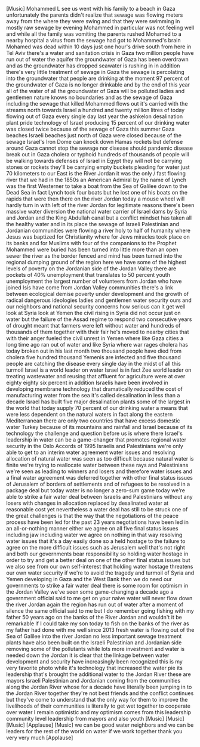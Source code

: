 
[Music]
Mohammed L see us went with his family
to a beach in Gaza
unfortunately the parents didn&#39;t realize
that sewage was flowing meters away from
the where they were swing and that they
were swimming in mostly raw sewage
by evening Mohammed in particular was
not feeling well and while all the
family was vomiting the parents rushed
Mohamed to a nearby hospital a virus
from the sewage had got to Mohammed&#39;s
brain Mohamed was dead within 10 days
just one hour&#39;s drive south from here in
Tel Aviv there&#39;s a water and sanitation
crisis in Gaza two million people have
run out of water the aquifer the
groundwater of Gaza has been overdrawn
and as the groundwater has dropped
seawater is rushing in in addition
there&#39;s very little treatment of sewage
in Gaza the sewage is percolating into
the groundwater that people are drinking
at the moment 97 percent of the
groundwater of Gaza is no longer
drinkable and by the end of this year
all of the water of all the groundwater
of Gaza will be polluted
ladies and gentlemen nature knows no
boundaries
and as the sewage of Gaza including the
sewage that killed Mohammed flows out
it&#39;s carried with the streams north
towards Israel a hundred and twenty
million litres of
today flowing out of Gaza every single
day
last year the ashkelon desalination
plant pride technology of Israel
producing 15 percent of our drinking
water was closed twice because of the
sewage of Gaza this summer Gaza beaches
Israeli beaches just north of Gaza were
closed because of the sewage Israel&#39;s
Iron Dome can knock down Hamas rockets
but defense around Gaza cannot stop the
sewage nor disease should pandemic
disease break out in Gaza cholera or
typhoid hundreds of thousands of people
will be walking towards defenses of
Israel in Egypt they will not be
carrying stones or rockets they&#39;ll be
carrying empty buckets pleading for
water just 70 kilometers to our East is
the River Jordan it was the only / fast
flowing river that we had in the 1850s
an American Admiral by the name of Lynch
was the first Westerner to take a boat
from the Sea of Galilee down to the Dead
Sea in fact Lynch took four boats but he
lost one of his boats on the rapids that
were then there on the river Jordan
today a mouse wheel will hardly turn in
with left of the river Jordan for
legitimate reasons there&#39;s been massive
water diversion the national water
carrier of Israel dams by Syria and
Jordan and the King Abdullah canal but a
conflict mindset has taken all
the healthy water and in its place the
sewage of Israeli Palestinian and
Jordanian communities were flowing a
river holy to half of humanity where
Jesus was baptized for Christianity
where for Jews miracles took place on
its banks and for Muslims with four of
the companions to the Prophet Mohammed
were buried has been turned into little
more than an open sewer the river as the
border fenced and mind has been turned
into the regional dumping ground of the
region here we have some of the highest
levels of poverty on the Jordanian side
of the Jordan Valley there are pockets
of 40% unemployment that translates to
50 percent youth unemployment the
largest number of volunteers from Jordan
who have joined Isis have come from
Jordan Valley communities there&#39;s a link
between ecological demise poverty under
development and the growth of radical
dangerous ideologies ladies and
gentlemen water security ours and our
neighbors and national security concerns
how serious can it get well look at
Syria look at Yemen the civil rising in
Syria did not occur just on water but
the failure of the Assad regime to
respond two consecutive years of drought
meant that farmers were left without
water and hundreds of thousands of them
together with their fair
he&#39;s moved to nearby cities that with
their anger fueled the civil unrest in
Yemen where like Gaza cities a long time
ago ran out of water and like Syria
where war rages cholera has today broken
out in his last month two thousand
people have died from cholera five
hundred thousand Yemenis are infected
and five thousand people are catching
the disease every single day in the
midst of all this turmoil Israel is a
world leader on water Israel is in fact
Zee world leader on treating wastewater
and reusing that affluent for
agriculture were at over eighty eighty
six percent in addition Israelis have
been involved in developing membrane
technology that dramatically reduced the
cost of manufacturing water from the sea
it&#39;s called desalination in less than a
decade Israel has built five major
desalination plants some of the largest
in the world that today supply 70
percent of our drinking water a means
that were less dependent on the natural
waters in fact along the eastern
Mediterranean there are only two
countries that have excess domestic
water Turkey because of its mountains
and rainfall and Israel because of its
technology the challenge and question
before us is where there Israel&#39;s
leadership in water can be a
game-changer that promotes regional
water security in the Oslo Accords of
1995 Israelis and Palestinians
we&#39;re only able to get to an interim
water agreement water issues and
resolving allocation of natural water
was seen as too difficult because
natural water is finite we&#39;re trying to
reallocate water between these rays and
Palestinians we&#39;re seen as leading to
winners and losers and therefore water
issues and a final water agreement was
deferred together with other final
status issues of Jerusalem of borders of
settlements and of refugees to be
resolved in a package deal but today
water is no longer a zero-sum game today
we&#39;re able to strike a fair water deal
between Israelis and Palestinians
without any losers with changes in
allocation replaced by desalinated water
at reasonable cost yet nevertheless a
water deal has still to be struck one of
the great challenges is that the way
that the negotiations of the peace
process have been led for the past 23
years negotiations have been led in an
all-or-nothing manner either we agree on
all five final status issues including
jaw including water we agree on nothing
in that way resolving water issues that
it&#39;s a day easily done so a held hostage
to the failure to agree on the more
difficult issues such as Jerusalem well
that&#39;s not right and both our
governments bear responsibility so
holding water hostage in order to try
and get a better deal on one of the
other final status issues
but we also see from our own
self-interest that holding water hostage
threatens our own water security if
we&#39;re to avoid the tragedy and turmoil
of Syria and Yemen developing in Gaza
and the West Bank then we do need our
governments to strike a fair water deal
there is some room for optimism in the
Jordan Valley
we&#39;ve seen some game-changing a decade
ago a government official said to me get
on your naive water will never flow down
the river Jordan again the region has
run out of water after a moment of
silence the same official said to me but
I do remember going fishing with my
father 50 years ago on the banks of the
River Jordan and wouldn&#39;t it be
remarkable if I could take my son today
to fish on the banks of the river as my
father had done with me well since 2013
fresh water is flowing out of the Sea of
Galilee into the river Jordan no less
important sewage treatment plants have
also been built on the Israeli
Palestinian and Jordanian side removing
some of the pollutants while lots more
investment and water is needed down the
Jordan it is clear that the linkage
between water development and security
have increasingly been recognized
this is my very favorite photo while
it&#39;s technology that increased the water
pie its leadership that&#39;s brought the
additional water to the Jordan River
these are mayors Israeli Palestinian and
Jordanian coming from the communities
along the Jordan River whose for a
decade have literally been jumping in to
the Jordan River together they&#39;re not
best friends and the conflict continues
but they&#39;ve come to understand that the
only way for them to improve the
livelihoods of their communities is
literally to get wet together to
cooperate over water I remain optimistic
and my optimism comes from this
leadership community level leadership
from mayors and also youth
[Music]
[Music]
[Music]
[Applause]
[Music]
we can be good water neighbors and we
can be leaders for the rest of the world
on water if we work together thank you
very very much
[Applause]
